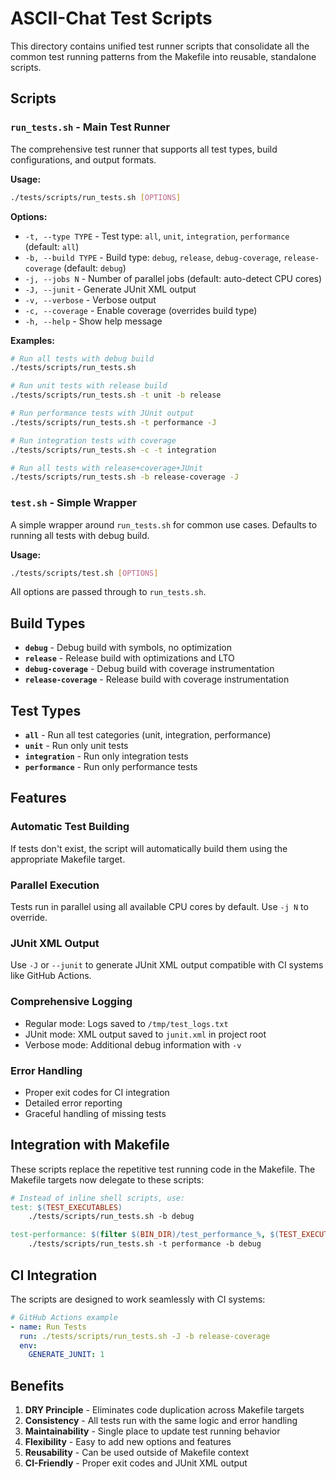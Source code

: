 # ASCII-Chat Test Scripts

This directory contains unified test runner scripts that consolidate all the common test running patterns from the Makefile into reusable, standalone scripts.

## Scripts

### `run_tests.sh` - Main Test Runner

The comprehensive test runner that supports all test types, build configurations, and output formats.

**Usage:**
```bash
./tests/scripts/run_tests.sh [OPTIONS]
```

**Options:**
- `-t, --type TYPE` - Test type: `all`, `unit`, `integration`, `performance` (default: `all`)
- `-b, --build TYPE` - Build type: `debug`, `release`, `debug-coverage`, `release-coverage` (default: `debug`)
- `-j, --jobs N` - Number of parallel jobs (default: auto-detect CPU cores)
- `-J, --junit` - Generate JUnit XML output
- `-v, --verbose` - Verbose output
- `-c, --coverage` - Enable coverage (overrides build type)
- `-h, --help` - Show help message

**Examples:**
```bash
# Run all tests with debug build
./tests/scripts/run_tests.sh

# Run unit tests with release build
./tests/scripts/run_tests.sh -t unit -b release

# Run performance tests with JUnit output
./tests/scripts/run_tests.sh -t performance -J

# Run integration tests with coverage
./tests/scripts/run_tests.sh -c -t integration

# Run all tests with release+coverage+JUnit
./tests/scripts/run_tests.sh -b release-coverage -J
```

### `test.sh` - Simple Wrapper

A simple wrapper around `run_tests.sh` for common use cases. Defaults to running all tests with debug build.

**Usage:**
```bash
./tests/scripts/test.sh [OPTIONS]
```

All options are passed through to `run_tests.sh`.

## Build Types

- **`debug`** - Debug build with symbols, no optimization
- **`release`** - Release build with optimizations and LTO
- **`debug-coverage`** - Debug build with coverage instrumentation
- **`release-coverage`** - Release build with coverage instrumentation

## Test Types

- **`all`** - Run all test categories (unit, integration, performance)
- **`unit`** - Run only unit tests
- **`integration`** - Run only integration tests
- **`performance`** - Run only performance tests

## Features

### Automatic Test Building
If tests don't exist, the script will automatically build them using the appropriate Makefile target.

### Parallel Execution
Tests run in parallel using all available CPU cores by default. Use `-j N` to override.

### JUnit XML Output
Use `-J` or `--junit` to generate JUnit XML output compatible with CI systems like GitHub Actions.

### Comprehensive Logging
- Regular mode: Logs saved to `/tmp/test_logs.txt`
- JUnit mode: XML output saved to `junit.xml` in project root
- Verbose mode: Additional debug information with `-v`

### Error Handling
- Proper exit codes for CI integration
- Detailed error reporting
- Graceful handling of missing tests

## Integration with Makefile

These scripts replace the repetitive test running code in the Makefile. The Makefile targets now delegate to these scripts:

```makefile
# Instead of inline shell scripts, use:
test: $(TEST_EXECUTABLES)
	./tests/scripts/run_tests.sh -b debug

test-performance: $(filter $(BIN_DIR)/test_performance_%, $(TEST_EXECUTABLES))
	./tests/scripts/run_tests.sh -t performance -b debug
```

## CI Integration

The scripts are designed to work seamlessly with CI systems:

```yaml
# GitHub Actions example
- name: Run Tests
  run: ./tests/scripts/run_tests.sh -J -b release-coverage
  env:
    GENERATE_JUNIT: 1
```

## Benefits

1. **DRY Principle** - Eliminates code duplication across Makefile targets
2. **Consistency** - All tests run with the same logic and error handling
3. **Maintainability** - Single place to update test running behavior
4. **Flexibility** - Easy to add new options and features
5. **Reusability** - Can be used outside of Makefile context
6. **CI-Friendly** - Proper exit codes and JUnit XML output
